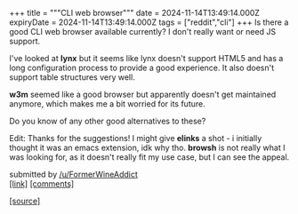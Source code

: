 +++
title = """CLI web browser"""
date = 2024-11-14T13:49:14.000Z
expiryDate = 2024-11-14T13:49:14.000Z
tags = ["reddit","cli"]
+++
Is there a good CLI web browser available currently? I don't really want or need JS support.

I've looked at **lynx** but it seems like lynx doesn't support HTML5 and has a long configuration process to provide a good experience. It also doesn't support table structures very well.

**w3m** seemed like a good browser but apparently doesn't get maintained anymore, which makes me a bit worried for its future.

Do you know of any other good alternatives to these?

Edit: Thanks for the suggestions! I might give **elinks** a shot - i initially thought it was an emacs extension, idk why tho. **browsh** is not really what I was looking for, as it doesn't really fit my use case, but I can see the appeal.

submitted by [/u/FormerWineAddict](https://www.reddit.com/user/FormerWineAddict)  
[\[link\]](https://www.reddit.com/r/commandline/comments/1gr561k/cli_web_browser/) [\[comments\]](https://www.reddit.com/r/commandline/comments/1gr561k/cli_web_browser/)

[[source]](https://www.reddit.com/r/commandline/comments/1gr561k/cli_web_browser/)
